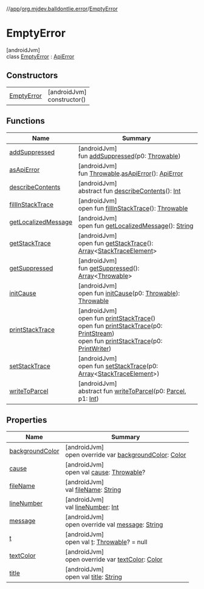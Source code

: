 //[app](../../../index.md)/[org.mjdev.balldontlie.error](../index.md)/[EmptyError](index.md)

# EmptyError

[androidJvm]\
class [EmptyError](index.md) : [ApiError](../-api-error/index.md)

## Constructors

| | |
|---|---|
| [EmptyError](-empty-error.md) | [androidJvm]<br>constructor() |

## Functions

| Name | Summary |
|---|---|
| [addSuppressed](../-info/index.md#282858770%2FFunctions%2F-912451524) | [androidJvm]<br>fun [addSuppressed](../-info/index.md#282858770%2FFunctions%2F-912451524)(p0: [Throwable](https://kotlinlang.org/api/latest/jvm/stdlib/kotlin/-throwable/index.html)) |
| [asApiError](../-api-error/-companion/as-api-error.md) | [androidJvm]<br>fun [Throwable](https://kotlinlang.org/api/latest/jvm/stdlib/kotlin/-throwable/index.html).[asApiError](../-api-error/-companion/as-api-error.md)(): [ApiError](../-api-error/index.md) |
| [describeContents](../-info/index.md#-1578325224%2FFunctions%2F-912451524) | [androidJvm]<br>abstract fun [describeContents](../-info/index.md#-1578325224%2FFunctions%2F-912451524)(): [Int](https://kotlinlang.org/api/latest/jvm/stdlib/kotlin/-int/index.html) |
| [fillInStackTrace](../-info/index.md#-1102069925%2FFunctions%2F-912451524) | [androidJvm]<br>open fun [fillInStackTrace](../-info/index.md#-1102069925%2FFunctions%2F-912451524)(): [Throwable](https://kotlinlang.org/api/latest/jvm/stdlib/kotlin/-throwable/index.html) |
| [getLocalizedMessage](../-info/index.md#1043865560%2FFunctions%2F-912451524) | [androidJvm]<br>open fun [getLocalizedMessage](../-info/index.md#1043865560%2FFunctions%2F-912451524)(): [String](https://kotlinlang.org/api/latest/jvm/stdlib/kotlin/-string/index.html) |
| [getStackTrace](../-info/index.md#2050903719%2FFunctions%2F-912451524) | [androidJvm]<br>open fun [getStackTrace](../-info/index.md#2050903719%2FFunctions%2F-912451524)(): [Array](https://kotlinlang.org/api/latest/jvm/stdlib/kotlin/-array/index.html)&lt;[StackTraceElement](https://developer.android.com/reference/kotlin/java/lang/StackTraceElement.html)&gt; |
| [getSuppressed](../-info/index.md#672492560%2FFunctions%2F-912451524) | [androidJvm]<br>fun [getSuppressed](../-info/index.md#672492560%2FFunctions%2F-912451524)(): [Array](https://kotlinlang.org/api/latest/jvm/stdlib/kotlin/-array/index.html)&lt;[Throwable](https://kotlinlang.org/api/latest/jvm/stdlib/kotlin/-throwable/index.html)&gt; |
| [initCause](../-info/index.md#-418225042%2FFunctions%2F-912451524) | [androidJvm]<br>open fun [initCause](../-info/index.md#-418225042%2FFunctions%2F-912451524)(p0: [Throwable](https://kotlinlang.org/api/latest/jvm/stdlib/kotlin/-throwable/index.html)): [Throwable](https://kotlinlang.org/api/latest/jvm/stdlib/kotlin/-throwable/index.html) |
| [printStackTrace](../-info/index.md#-1769529168%2FFunctions%2F-912451524) | [androidJvm]<br>open fun [printStackTrace](../-info/index.md#-1769529168%2FFunctions%2F-912451524)()<br>open fun [printStackTrace](../-info/index.md#1841853697%2FFunctions%2F-912451524)(p0: [PrintStream](https://developer.android.com/reference/kotlin/java/io/PrintStream.html))<br>open fun [printStackTrace](../-info/index.md#1175535278%2FFunctions%2F-912451524)(p0: [PrintWriter](https://developer.android.com/reference/kotlin/java/io/PrintWriter.html)) |
| [setStackTrace](../-info/index.md#2135801318%2FFunctions%2F-912451524) | [androidJvm]<br>open fun [setStackTrace](../-info/index.md#2135801318%2FFunctions%2F-912451524)(p0: [Array](https://kotlinlang.org/api/latest/jvm/stdlib/kotlin/-array/index.html)&lt;[StackTraceElement](https://developer.android.com/reference/kotlin/java/lang/StackTraceElement.html)&gt;) |
| [writeToParcel](../-info/index.md#-1754457655%2FFunctions%2F-912451524) | [androidJvm]<br>abstract fun [writeToParcel](../-info/index.md#-1754457655%2FFunctions%2F-912451524)(p0: [Parcel](https://developer.android.com/reference/kotlin/android/os/Parcel.html), p1: [Int](https://kotlinlang.org/api/latest/jvm/stdlib/kotlin/-int/index.html)) |

## Properties

| Name | Summary |
|---|---|
| [backgroundColor](background-color.md) | [androidJvm]<br>open override var [backgroundColor](background-color.md): [Color](https://developer.android.com/reference/kotlin/androidx/compose/ui/graphics/Color.html) |
| [cause](../-info/index.md#-654012527%2FProperties%2F-912451524) | [androidJvm]<br>open val [cause](../-info/index.md#-654012527%2FProperties%2F-912451524): [Throwable](https://kotlinlang.org/api/latest/jvm/stdlib/kotlin/-throwable/index.html)? |
| [fileName](../-api-error/file-name.md) | [androidJvm]<br>val [fileName](../-api-error/file-name.md): [String](https://kotlinlang.org/api/latest/jvm/stdlib/kotlin/-string/index.html) |
| [lineNumber](../-api-error/line-number.md) | [androidJvm]<br>val [lineNumber](../-api-error/line-number.md): [Int](https://kotlinlang.org/api/latest/jvm/stdlib/kotlin/-int/index.html) |
| [message](../-api-error/message.md) | [androidJvm]<br>open override val [message](../-api-error/message.md): [String](https://kotlinlang.org/api/latest/jvm/stdlib/kotlin/-string/index.html) |
| [t](../-api-error/t.md) | [androidJvm]<br>open val [t](../-api-error/t.md): [Throwable](https://kotlinlang.org/api/latest/jvm/stdlib/kotlin/-throwable/index.html)? = null |
| [textColor](text-color.md) | [androidJvm]<br>open override var [textColor](text-color.md): [Color](https://developer.android.com/reference/kotlin/androidx/compose/ui/graphics/Color.html) |
| [title](../-api-error/title.md) | [androidJvm]<br>open val [title](../-api-error/title.md): [String](https://kotlinlang.org/api/latest/jvm/stdlib/kotlin/-string/index.html) |
